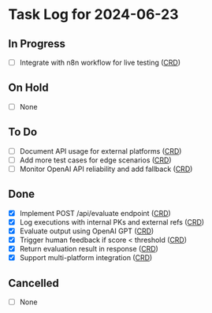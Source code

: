 # Task Log for 2024-06-23

## In Progress
- [ ] Integrate with n8n workflow for live testing ([CRD](../roadmap/change-requests/CRD-nucleus-evaluate-endpoint.md))

## On Hold
- [ ] None

## To Do
- [ ] Document API usage for external platforms ([CRD](../roadmap/change-requests/CRD-nucleus-evaluate-endpoint.md))
- [ ] Add more test cases for edge scenarios ([CRD](../roadmap/change-requests/CRD-nucleus-evaluate-endpoint.md))
- [ ] Monitor OpenAI API reliability and add fallback ([CRD](../roadmap/change-requests/CRD-nucleus-evaluate-endpoint.md))

## Done
- [x] Implement POST /api/evaluate endpoint ([CRD](../roadmap/change-requests/CRD-nucleus-evaluate-endpoint.md))
- [x] Log executions with internal PKs and external refs ([CRD](../roadmap/change-requests/CRD-nucleus-evaluate-endpoint.md))
- [x] Evaluate output using OpenAI GPT ([CRD](../roadmap/change-requests/CRD-nucleus-evaluate-endpoint.md))
- [x] Trigger human feedback if score < threshold ([CRD](../roadmap/change-requests/CRD-nucleus-evaluate-endpoint.md))
- [x] Return evaluation result in response ([CRD](../roadmap/change-requests/CRD-nucleus-evaluate-endpoint.md))
- [x] Support multi-platform integration ([CRD](../roadmap/change-requests/CRD-nucleus-evaluate-endpoint.md))

## Cancelled
- [ ] None 